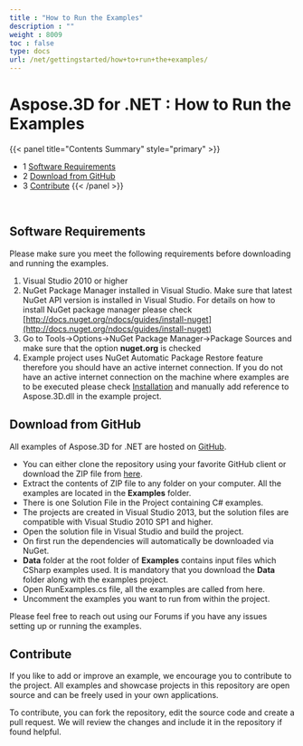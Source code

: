 ```yaml
---
title : "How to Run the Examples" 
description : "" 
weight : 8009 
toc : false
type: docs
url: /net/gettingstarted/how+to+run+the+examples/
---
```


# Aspose.3D for .NET : How to Run the Examples


{{< panel title="Contents Summary" style="primary" >}}
*   1 [Software Requirements](#software-requirements)
*   2 [Download from GitHub](#download-from-github)
*   3 [Contribute](#contribute)
{{< /panel >}}
 

 

## Software Requirements

Please make sure you meet the following requirements before downloading and running the examples.

1.  Visual Studio 2010 or higher
2.  NuGet Package Manager installed in Visual Studio. Make sure that latest NuGet API version is installed in Visual Studio. For details on how to install NuGet package manager please check [http://docs.nuget.org/ndocs/guides/install-nuget](http://docs.nuget.org/ndocs/guides/install-nuget)
3.  Go to Tools->Options->NuGet Package Manager->Package Sources and make sure that the option **nuget.org** is checked
4.  Example project uses NuGet Automatic Package Restore feature therefore you should have an active internet connection. If you do not have an active internet connection on the machine where examples are to be executed please check [Installation](https://docs2.aspose.com/3d/net/gettingstarted/installation) and manually add reference to Aspose.3D.dll in the example project.

## Download from GitHub

All examples of Aspose.3D for .NET are hosted on [GitHub](https://github.com/aspose-3d/Aspose.3D-for-.NET).

*   You can either clone the repository using your favorite GitHub client or download the ZIP file from [here](https://github.com/aspose-3d/Aspose.3D-for-.NET/archive/master.zip).
*   Extract the contents of ZIP file to any folder on your computer. All the examples are located in the **Examples** folder.
*   There is one Solution File in the Project containing C# examples.
*   The projects are created in Visual Studio 2013, but the solution files are compatible with Visual Studio 2010 SP1 and higher.
*   Open the solution file in Visual Studio and build the project.
*   On first run the dependencies will automatically be downloaded via NuGet.
*   **Data** folder at the root folder of **Examples** contains input files which CSharp examples used. It is mandatory that you download the **Data** folder along with the examples project.
*   Open RunExamples.cs file, all the examples are called from here.
*   Uncomment the examples you want to run from within the project.

Please feel free to reach out using our Forums if you have any issues setting up or running the examples.

## Contribute

If you like to add or improve an example, we encourage you to contribute to the project. All examples and showcase projects in this repository are open source and can be freely used in your own applications.

To contribute, you can fork the repository, edit the source code and create a pull request. We will review the changes and include it in the repository if found helpful.

